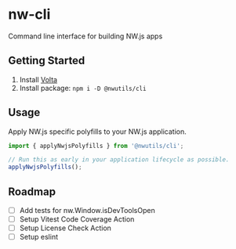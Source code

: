 # nw-cli

Command line interface for building NW.js apps

## Getting Started

1. Install [Volta](https://volta.sh/)
1. Install package: `npm i -D @nwutils/cli`

## Usage

Apply NW.js specific polyfills to your NW.js application.

```js
import { applyNwjsPolyfills } from '@nwutils/cli';

// Run this as early in your application lifecycle as possible.
applyNwjsPolyfills();
```

## Roadmap

* [ ] Add tests for nw.Window.isDevToolsOpen
* [ ] Setup Vitest Code Coverage Action
* [ ] Setup License Check Action
* [ ] Setup eslint
